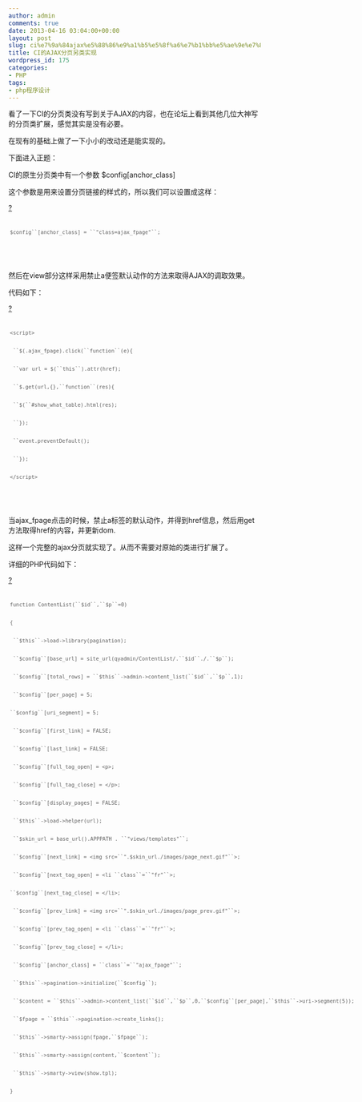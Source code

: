 ```yaml
---
author: admin
comments: true
date: 2013-04-16 03:04:00+00:00
layout: post
slug: ci%e7%9a%84ajax%e5%88%86%e9%a1%b5%e5%8f%a6%e7%b1%bb%e5%ae%9e%e7%8e%b0
title: CI的AJAX分页另类实现
wordpress_id: 175
categories:
- PHP
tags:
- php程序设计
---
```






看了一下CI的分页类没有写到关于AJAX的内容，也在论坛上看到其他几位大神写的分页类扩展，感觉其实是没有必要。





在现有的基础上做了一下小小的改动还是能实现的。





下面进入正题：





CI的原生分页类中有一个参数 $config[anchor_class]





这个参数是用来设置分页链接的样式的，所以我们可以设置成这样：




















[?](http://www.cnblogs.com/swymjt/archive/2013/02/17/ci-fpage-ajax.html#)


<table cellpadding="0" cellspacing="0" style="background-color:initial!important; border-top-width:1px; border-right-width:1px; border-bottom-width:1px; border-left-width:1px; border-style:initial!important; border-color:initial!important; bottom:auto!important; float:none!important; height:auto!important; left:auto!important; line-height:2em!important; margin-top:0px!important; margin-right:0px!important; margin-bottom:0px!important; margin-left:0px!important; outline-width:0px!important; outline-style:initial!important; outline-color:initial!important; overflow-x:visible!important; overflow-y:visible!important; padding-top:0px!important; padding-right:0px!important; padding-bottom:0px!important; padding-left:0px!important; position:static!important; right:auto!important; text-align:left!important; top:auto!important; vertical-align:baseline!important; width:1124px; font-family:'Courier New',Consolas,'Bitstream Vera Sans Mono',Courier,monospace!important; font-size:12px!important; min-height:inherit!important; border-top-style:solid; border-right-style:solid; border-bottom-style:solid; border-left-style:solid; border-top-color:rgb(192,192,192); border-right-color:rgb(192,192,192); border-bottom-color:rgb(192,192,192); border-left-color:rgb(192,192,192); border-collapse:collapse" border="0" >
<tbody style="background-color:initial!important; border-top-width:0px!important; border-right-width:0px!important; border-bottom-width:0px!important; border-left-width:0px!important; border-style:initial!important; border-color:initial!important; bottom:auto!important; float:none!important; height:auto!important; left:auto!important; line-height:2em!important; margin-top:0px!important; margin-right:0px!important; margin-bottom:0px!important; margin-left:0px!important; outline-width:0px!important; outline-style:initial!important; outline-color:initial!important; overflow-x:visible!important; overflow-y:visible!important; padding-top:0px!important; padding-right:0px!important; padding-bottom:0px!important; padding-left:0px!important; position:static!important; right:auto!important; top:auto!important; vertical-align:baseline!important; width:auto!important; min-height:inherit!important" >
<tr style="background-color:initial!important; border-top-width:0px!important; border-right-width:0px!important; border-bottom-width:0px!important; border-left-width:0px!important; border-style:initial!important; border-color:initial!important; bottom:auto!important; float:none!important; height:auto!important; left:auto!important; line-height:2em!important; margin-top:0px!important; margin-right:0px!important; margin-bottom:0px!important; margin-left:0px!important; outline-width:0px!important; outline-style:initial!important; outline-color:initial!important; overflow-x:visible!important; overflow-y:visible!important; padding-top:0px!important; padding-right:0px!important; padding-bottom:0px!important; padding-left:0px!important; position:static!important; right:auto!important; top:auto!important; vertical-align:baseline!important; width:auto!important; min-height:inherit!important" >

<td style="color:rgb(94,94,94); font-family:'Courier New',Consolas,'Bitstream Vera Sans Mono',Courier,monospace!important; line-height:2em!important; background-color:initial!important; border-top-width:1px; border-right-width:1px; border-bottom-width:1px; border-left-width:1px; border-style:initial!important; border-color:initial!important; bottom:auto!important; float:none!important; height:auto!important; left:auto!important; margin-top:0px!important; margin-right:0px!important; margin-bottom:0px!important; margin-left:0px!important; outline-width:0px!important; outline-style:initial!important; outline-color:initial!important; overflow-x:visible!important; overflow-y:visible!important; padding-top:3px; padding-right:3px; padding-bottom:3px; padding-left:3px; position:static!important; right:auto!important; top:auto!important; vertical-align:baseline!important; width:1124px; min-height:inherit!important; border-top-style:solid; border-right-style:solid; border-bottom-style:solid; border-left-style:solid; border-top-color:rgb(192,192,192); border-right-color:rgb(192,192,192); border-bottom-color:rgb(192,192,192); border-left-color:rgb(192,192,192); border-collapse:collapse; word-break:normal!important" class="code" >






`$config``[anchor_class]
 = ``"class=ajax_fpage"``;`






</td>
</tr>
</tbody>
</table>












　　





然后在view部分这样采用禁止a便签默认动作的方法来取得AJAX的调取效果。











代码如下：




















[?](http://www.cnblogs.com/swymjt/archive/2013/02/17/ci-fpage-ajax.html#)


<table cellpadding="0" cellspacing="0" style="background-color:initial!important; border-top-width:1px; border-right-width:1px; border-bottom-width:1px; border-left-width:1px; border-style:initial!important; border-color:initial!important; bottom:auto!important; float:none!important; height:auto!important; left:auto!important; line-height:2em!important; margin-top:0px!important; margin-right:0px!important; margin-bottom:0px!important; margin-left:0px!important; outline-width:0px!important; outline-style:initial!important; outline-color:initial!important; overflow-x:visible!important; overflow-y:visible!important; padding-top:0px!important; padding-right:0px!important; padding-bottom:0px!important; padding-left:0px!important; position:static!important; right:auto!important; text-align:left!important; top:auto!important; vertical-align:baseline!important; width:1141px; font-family:'Courier New',Consolas,'Bitstream Vera Sans Mono',Courier,monospace!important; font-size:12px!important; min-height:inherit!important; border-top-style:solid; border-right-style:solid; border-bottom-style:solid; border-left-style:solid; border-top-color:rgb(192,192,192); border-right-color:rgb(192,192,192); border-bottom-color:rgb(192,192,192); border-left-color:rgb(192,192,192); border-collapse:collapse" border="0" >
<tbody style="background-color:initial!important; border-top-width:0px!important; border-right-width:0px!important; border-bottom-width:0px!important; border-left-width:0px!important; border-style:initial!important; border-color:initial!important; bottom:auto!important; float:none!important; height:auto!important; left:auto!important; line-height:2em!important; margin-top:0px!important; margin-right:0px!important; margin-bottom:0px!important; margin-left:0px!important; outline-width:0px!important; outline-style:initial!important; outline-color:initial!important; overflow-x:visible!important; overflow-y:visible!important; padding-top:0px!important; padding-right:0px!important; padding-bottom:0px!important; padding-left:0px!important; position:static!important; right:auto!important; top:auto!important; vertical-align:baseline!important; width:auto!important; min-height:inherit!important" >
<tr style="background-color:initial!important; border-top-width:0px!important; border-right-width:0px!important; border-bottom-width:0px!important; border-left-width:0px!important; border-style:initial!important; border-color:initial!important; bottom:auto!important; float:none!important; height:auto!important; left:auto!important; line-height:2em!important; margin-top:0px!important; margin-right:0px!important; margin-bottom:0px!important; margin-left:0px!important; outline-width:0px!important; outline-style:initial!important; outline-color:initial!important; overflow-x:visible!important; overflow-y:visible!important; padding-top:0px!important; padding-right:0px!important; padding-bottom:0px!important; padding-left:0px!important; position:static!important; right:auto!important; top:auto!important; vertical-align:baseline!important; width:auto!important; min-height:inherit!important" >

<td style="color:rgb(94,94,94); font-family:'Courier New',Consolas,'Bitstream Vera Sans Mono',Courier,monospace!important; line-height:2em!important; background-color:initial!important; border-top-width:1px; border-right-width:1px; border-bottom-width:1px; border-left-width:1px; border-style:initial!important; border-color:initial!important; bottom:auto!important; float:none!important; height:auto!important; left:auto!important; margin-top:0px!important; margin-right:0px!important; margin-bottom:0px!important; margin-left:0px!important; outline-width:0px!important; outline-style:initial!important; outline-color:initial!important; overflow-x:visible!important; overflow-y:visible!important; padding-top:3px; padding-right:3px; padding-bottom:3px; padding-left:3px; position:static!important; right:auto!important; top:auto!important; vertical-align:baseline!important; width:1141px; min-height:inherit!important; border-top-style:solid; border-right-style:solid; border-bottom-style:solid; border-left-style:solid; border-top-color:rgb(192,192,192); border-right-color:rgb(192,192,192); border-bottom-color:rgb(192,192,192); border-left-color:rgb(192,192,192); border-collapse:collapse; word-break:normal!important" class="code" >






`<script>`





` ``$(.ajax_fpage).click(``function``(e){`





` ``var` `url
 = $(``this``).attr(href);`





` ``$.get(url,{},``function``(res){`





` ``$(``#show_what_table).html(res);`





` ``});`





` ``event.preventDefault();`





` ``});`





`</script>`






</td>
</tr>
</tbody>
</table>












　　





当ajax_fpage点击的时候，禁止a标签的默认动作，并得到href信息，然后用get方法取得href的内容，并更新dom.











这样一个完整的ajax分页就实现了。从而不需要对原始的类进行扩展了。





详细的PHP代码如下：




















[?](http://www.cnblogs.com/swymjt/archive/2013/02/17/ci-fpage-ajax.html#)


<table cellpadding="0" cellspacing="0" style="background-color:initial!important; border-top-width:1px; border-right-width:1px; border-bottom-width:1px; border-left-width:1px; border-style:initial!important; border-color:initial!important; bottom:auto!important; float:none!important; height:auto!important; left:auto!important; line-height:2em!important; margin-top:0px!important; margin-right:0px!important; margin-bottom:0px!important; margin-left:0px!important; outline-width:0px!important; outline-style:initial!important; outline-color:initial!important; overflow-x:visible!important; overflow-y:visible!important; padding-top:0px!important; padding-right:0px!important; padding-bottom:0px!important; padding-left:0px!important; position:static!important; right:auto!important; text-align:left!important; top:auto!important; vertical-align:baseline!important; width:1141px; font-family:'Courier New',Consolas,'Bitstream Vera Sans Mono',Courier,monospace!important; font-size:12px!important; min-height:inherit!important; border-top-style:solid; border-right-style:solid; border-bottom-style:solid; border-left-style:solid; border-top-color:rgb(192,192,192); border-right-color:rgb(192,192,192); border-bottom-color:rgb(192,192,192); border-left-color:rgb(192,192,192); border-collapse:collapse" border="0" >
<tbody style="background-color:initial!important; border-top-width:0px!important; border-right-width:0px!important; border-bottom-width:0px!important; border-left-width:0px!important; border-style:initial!important; border-color:initial!important; bottom:auto!important; float:none!important; height:auto!important; left:auto!important; line-height:2em!important; margin-top:0px!important; margin-right:0px!important; margin-bottom:0px!important; margin-left:0px!important; outline-width:0px!important; outline-style:initial!important; outline-color:initial!important; overflow-x:visible!important; overflow-y:visible!important; padding-top:0px!important; padding-right:0px!important; padding-bottom:0px!important; padding-left:0px!important; position:static!important; right:auto!important; top:auto!important; vertical-align:baseline!important; width:auto!important; min-height:inherit!important" >
<tr style="background-color:initial!important; border-top-width:0px!important; border-right-width:0px!important; border-bottom-width:0px!important; border-left-width:0px!important; border-style:initial!important; border-color:initial!important; bottom:auto!important; float:none!important; height:auto!important; left:auto!important; line-height:2em!important; margin-top:0px!important; margin-right:0px!important; margin-bottom:0px!important; margin-left:0px!important; outline-width:0px!important; outline-style:initial!important; outline-color:initial!important; overflow-x:visible!important; overflow-y:visible!important; padding-top:0px!important; padding-right:0px!important; padding-bottom:0px!important; padding-left:0px!important; position:static!important; right:auto!important; top:auto!important; vertical-align:baseline!important; width:auto!important; min-height:inherit!important" >

<td style="color:rgb(94,94,94); font-family:'Courier New',Consolas,'Bitstream Vera Sans Mono',Courier,monospace!important; line-height:2em!important; background-color:initial!important; border-top-width:1px; border-right-width:1px; border-bottom-width:1px; border-left-width:1px; border-style:initial!important; border-color:initial!important; bottom:auto!important; float:none!important; height:auto!important; left:auto!important; margin-top:0px!important; margin-right:0px!important; margin-bottom:0px!important; margin-left:0px!important; outline-width:0px!important; outline-style:initial!important; outline-color:initial!important; overflow-x:visible!important; overflow-y:visible!important; padding-top:3px; padding-right:3px; padding-bottom:3px; padding-left:3px; position:static!important; right:auto!important; top:auto!important; vertical-align:baseline!important; width:1141px; min-height:inherit!important; border-top-style:solid; border-right-style:solid; border-bottom-style:solid; border-left-style:solid; border-top-color:rgb(192,192,192); border-right-color:rgb(192,192,192); border-bottom-color:rgb(192,192,192); border-left-color:rgb(192,192,192); border-collapse:collapse; word-break:normal!important" class="code" >






`function` `ContentList(``$id``,``$p``=0)`





`{`





` ``$this``->load->library(pagination);`





` ``$config``[base_url]
 = site_url(qyadmin/ContentList/.``$id``./.``$p``);`





` ``$config``[total_rows]
 = ``$this``->admin->content_list(``$id``,``$p``,1);`





` ``$config``[per_page]
 = 5;`





` ``$config``[uri_segment]
 = 5; `





` ``$config``[first_link]
 = FALSE;`





` ``$config``[last_link]
 = FALSE;`





` ``$config``[full_tag_open]
 = <p>;`





` ``$config``[full_tag_close]
 = </p>;`





` ``$config``[display_pages]
 = FALSE;`





` ``$this``->load->helper(url);`





` ``$skin_url` `=
 base_url().APPPATH . ``"views/templates"``;`





` ``$config``[next_link]
 = <img src=``".$skin_url./images/page_next.gif"``>;`





` ``$config``[next_tag_open]
 = <li ``class``=``"fr"``>;`





` ``$config``[next_tag_close]
 = </li>; `





` ``$config``[prev_link]
 = <img src=``".$skin_url./images/page_prev.gif"``>;`





` ``$config``[prev_tag_open]
 = <li ``class``=``"fr"``>;`





` ``$config``[prev_tag_close]
 = </li>;`





` ``$config``[anchor_class]
 = ``class``=``"ajax_fpage"``;`





` ``$this``->pagination->initialize(``$config``);`





` ``$content` `=
``$this``->admin->content_list(``$id``,``$p``,0,``$config``[per_page],``$this``->uri->segment(5));`





` ``$fpage` `=
``$this``->pagination->create_links();`





` ``$this``->smarty->assign(fpage,``$fpage``);`





` ``$this``->smarty->assign(content,``$content``);`





` ``$this``->smarty->view(show.tpl);`





`}`






</td>
</tr>
</tbody>
</table>










